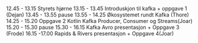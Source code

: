 12.45 - 13.15 Styrets hjørne
13.15 - 13.45 Introduskjon til kafka  + oppgave 1 (Dejan)
13.45 - 13.55 pause
13.55 - 14.25 Økosystemet rundt Kafka (Thore)
14.25 - 15.20 Oppgave 2  Kotlin Kafka Producer, Consumer og Streams(Joar)
15.20 - 15.30 pause
15.30 - 16.15 Kafka Avro presentasjon + Oppgave 3 (Frode)
16.15 -17.00 Rapids & Rivers presentasjon + Oppgave 4(Joar)
